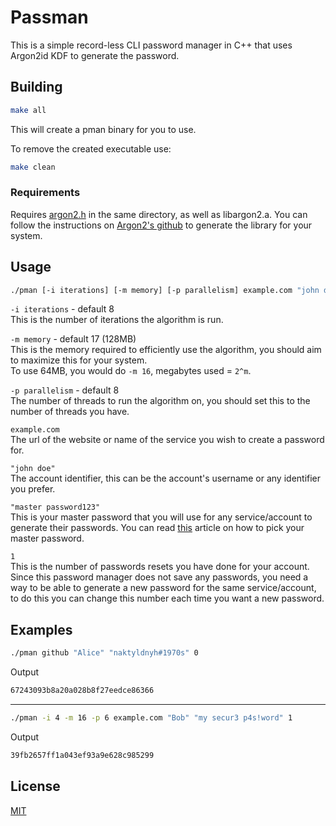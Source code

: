 # Passman

This is a simple record-less CLI password manager in C++ that uses Argon2id KDF to generate the password.

## Building

```bash
make all
```

This will create a pman binary for you to use.

To remove the created executable use:

```bash
make clean
```

### Requirements

Requires [argon2.h](https://github.com/P-H-C/phc-winner-argon2/blob/master/include/argon2.h) in the same directory, as well as libargon2.a.
You can follow the instructions on [Argon2's github](https://github.com/P-H-C/phc-winner-argon2) to generate the library for your system.

## Usage

```bash
./pman [-i iterations] [-m memory] [-p parallelism] example.com "john doe" "master password123" 1
```

`-i iterations` - default 8  
This is the number of iterations the algorithm is run.

`-m memory` - default 17 (128MB)  
This is the memory required to efficiently use the algorithm, you should aim to maximize this for your system.  
To use 64MB, you would do `-m 16`, megabytes used = `2^m`.

`-p parallelism` - default 8  
The number of threads to run the algorithm on, you should set this to the number of threads you have.

`example.com`  
The url of the website or name of the service you wish to create a password for.

`"john doe"`  
The account identifier, this can be the account's username or any identifier you prefer.

`"master password123"`  
This is your master password that you will use for any service/account to generate their passwords. You can read [this](https://bitwarden.com/blog/picking-the-right-password-for-your-password-manager/) article on how to pick your master password.

`1`  
This is the number of passwords resets you have done for your account. Since this password manager does not save any passwords, you need a way to be able to generate a new password for the same service/account, to do this you can change this number each time you want a new password.

## Examples

```bash
./pman github "Alice" "naktyldnyh#1970s" 0
```

Output

```bash
67243093b8a20a028b8f27eedce86366
```

---

```bash
./pman -i 4 -m 16 -p 6 example.com "Bob" "my secur3 p4s!word" 1
```

Output

```bash
39fb2657ff1a043ef93a9e628c985299
```

## License

[MIT](https://choosealicense.com/licenses/mit/)
